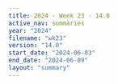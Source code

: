 ```yaml
---
title: 2024 - Week 23 - 14.0
active_nav: summaries
year: "2024"
filename: "wk23"
version: "14.0"
start_date: "2024-06-03"
end_date: "2024-06-09"
layout: "summary"
---
```

